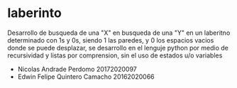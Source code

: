 # laberinto
 
Desarrollo de busqueda de una "X" en busqueda de una "Y" en un laberitno determinado con 1s y 0s, siendo 1 las paredes, y 0 los espacios vacios donde se puede desplazar, se desarrollo en el lenguje python por medio de recursividad y listas por comprension, sin el uso de estados u/o variables

 - Nicolas Andrade Perdomo 20172020097
 - Edwin Felipe Quintero Camacho 20162020066
